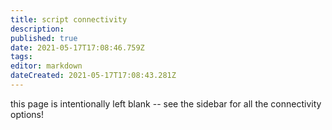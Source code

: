 ```yaml
---
title: script connectivity
description: 
published: true
date: 2021-05-17T17:08:46.759Z
tags: 
editor: markdown
dateCreated: 2021-05-17T17:08:43.281Z
---
```


this page is intentionally left blank -- see the sidebar for all the connectivity options!